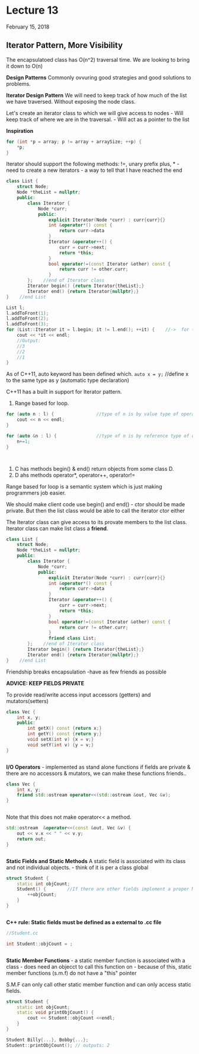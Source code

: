 # Lecture 13
February 15, 2018

## Iterator Pattern, More Visibility

The encapsulatoed class has O(n^2) traversal time. We are looking to bring it down to O(n)

**Design Patterns**
Commonly ovvuring good strategies and good solutions to problems.

**Iterator Design Pattern**
We will need to keep track of how much of the list we have traversed.
Without exposing the node class.

Let's create an iterator class to which we will give access to nodes
    - Will keep track of where we are in the traversal.
    - Will act as a pointer to the list

**Inspiration**
```cpp
for (int *p = array; p != array + arraySize; ++p) {
    *p;
}
```

Iterator should support the following methods: !=, unary prefix plus, *
    - need to create a new iterators
    - a way to tell that I have reached the end

```cpp
class List {
    struct Node;
    Node *theList = nullptr;
    public:
        class Iterator {
            Node *curr;
            public:
                explicit Iterator(Node *curr) : curr{curr}{}
                int &operator*() const {
                    return curr->data
                }
                Iterator &operator++() {
                    curr = curr->next;
                    return *this;
                }
                bool operator!=(const Iterator &other) const {
                    return curr != other.curr;
                }
        };    //end of Iterator class
        Iterator begin() {return Iterator{theList};}
        Iterator end() {return Iterator{nullptr};}
}    //end List

List l;
l.addToFront(1);
l.addToFront(2);
l.addToFront(3);
for (List::Iterator it = l.begin; it != l.end(); ++it) {    //->  for (auto it = l.begin; it != l.end(); ++it)
    cout << *it << endl;    
    //Output:
    //3
    //2
    //1
}
```

As of C++11, auto keyword has been defined which.
`auto x = y;`  //define x to the same type as y (automatic type declaration)

C++11 has a built in support for Iterator pattern.
1. Range based for loop.
```cpp
for (auto n : l) {                //type of n is by value type of operator*
    cout << n << endl;
}

for (auto &n : l) {               //type of n is by reference type of operator*
    n+=1;
}
```
```none


```
1. C has methods begin() & end() return objects from some class D.
1. D ahs methods operator*, operator++, operator!=

Range based for loop is a semantic system which is just making programmers job easier.

We should make client code use begin() and end()
    - ctor should be made private.
But then the list class would be able to call the iterator ctor either

The Iterator class can give access to its provate members to the list class.
Iterator class can make list class a **friend**.

```cpp
class List {
    struct Node;
    Node *theList = nullptr;
    public:
        class Iterator {
            Node *curr;
            public:
                explicit Iterator(Node *curr) : curr{curr}{}
                int &operator*() const {                                        // by reference to curr->data. Client code can read/write
                    return curr->data
                }
                Iterator &operator++() {                                        // return Iterator since ++ is an assignment
                    curr = curr->next;
                    return *this;
                }
                bool operator!=(const Iterator &other) const {   
                    return curr != other.curr;
                }
                friend class List;
        };    //end of Iterator class
        Iterator begin() {return Iterator{theList};}
        Iterator end() {return Iterator{nullptr};}
}    //end List

```
        
Friendship breaks encapsulation
    -have as few friends as possible

**ADVICE: KEEP FIELDS PRIVATE**

To provide read/write access input accessors (getters) and mutators(setters)

```cpp
class Vec {
    int x, y;
    public:
        int getX() const {return x;}
        int getY() const {return y;}
        void setX(int v) {x = v;}
        void setY(int v) {y = v;}
}
```
```none

```
**I/O Operators**
    - implemented as stand alone functions
if fields are private & there are no accessors & mutators, we can make these functions friends..

```cpp
class Vec {
    int x, y;
    friend std::ostream operator<<(std::ostream &out, Vec &v);
}
```
```none

```
Note that this does not make operator<< a method.

```cpp
std::ostream  &operator<<(const &out, Vec &v) {
    out << v.x << " " << v.y;
    return out;
}
```
```none

```
**Static Fields and Static Methods**
A static field is associated with its class and not individual objects.
    - think of it is per a class global
    
```cpp
struct Student {
    static int objCount;
    Student() {        //If there are other fields implement a proper MIL
        ++objCount;
    }
}
```
```none

```
**C++ rule: Static fields must be defined as a external to .cc file**

```cpp
//Student.cc

int Student::objCount = ;
```
```none

```
**Static Member Functions**
    - a static member function is associated with a class
    - does need an objecct to call this function on
    - because of this, static member functions (s.m.f) do not have a "this" pointer

S.M.F can only call other static member function and can only access static fields.

```cpp
struct Student {
    static int objCount;
    static void printObjCount() {
        cout << Student::objCount <<endl;
    }
}

Student Billy{...}, Bobby{...};
Student::printObjCount(); // outputs: 2
```

